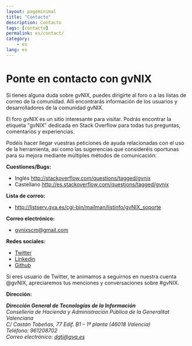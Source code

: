 ```yaml
---
layout: pageminimal
title: "Contacto"
description: Contacto
tags: [contacto]
permalink: es/contact/
category:
    - es
lang: es
---
```


# Ponte en contacto con gvNIX

Si tienes alguna duda sobre gvNIX, puedes dirigirte al foro o a
las listas de correo de la comunidad. Allí encontrarás información de los
usuarios y desarrolladores de la comunidad gvNIX.

El foro gvNIX es un sitio interesante para visitar. Podrás encontrar la
etiqueta "gvNIX" dedicada en Stack Overflow para todas tus preguntas,
comentarios y experiencias.

Podéis hacer llegar vuestras peticiones de ayuda relacionadas con el uso
de la herramienta, así como las sugerencias que consideréis oportunas
para su mejora mediante múltiples métodos de comunicación:

**Cuestiones/Bugs:**

-   Inglés <http://stackoverflow.com/questions/tagged/gvnix>
-   Castellano <http://es.stackoverflow.com/questions/tagged/gvnix>

**Lista de correo:**

-   <http://listserv.gva.es/cgi-bin/mailman/listinfo/gvNIX_soporte>

**Correo electrónico:**

-   <a href="mailto:gvnixscm@gmail.com">gvnixscm@gmail.com</a>

**Redes sociales:**

-   [Twitter][]
-   [Linkedin][]
-   [Github][]

  [Twitter]: http://twitter.com/gvNIX
  [Linkedin]: http://www.linkedin.com/groups/gvNIX-3878961
  [Github]: https://github.com/gvSIGAssociation/gvnix

Si eres usuario de Twitter, te animamos a seguirnos en nuestra cuenta @gvNIX,
apreciaremos tus menciones y conversaciones sobre #gvNIX.

**Dirección:**

<address>
  <strong>Dirección General de Tecnologías de la Información</strong><br>
  Conselleria de Hacienda y Administración Pública de la Generalitat Valenciana<br>
  C/ Castán Tobeñas, 77 Edif. B1 – 1ª planta (46018 Valencia)<br>
  Teléfono: 961208702 <br>
  Correo electrónico: <a href="mailto:dgti@gva.es">dgti@gva.es</a>
</address>

